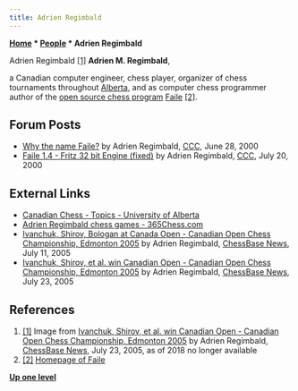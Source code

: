 ```yaml
---
title: Adrien Regimbald
---
```

**[Home](Home "Home") * [People](People "People") * Adrien Regimbald**

[](File:Regimbald01.jpg) Adrien Regimbald <a id="cite-note-1" href="#cite-ref-1">[1]</a>
**Adrien M. Regimbald**,

a Canadian computer engineer, chess player, organizer of chess tournaments throughout [Alberta](https://en.wikipedia.org/wiki/Alberta), and as computer chess programmer author of the [open source chess program](Category:Open_Source "Category:Open Source") [Faile](Faile "Faile") <a id="cite-note-2" href="#cite-ref-2">[2]</a>.

## Forum Posts

- [Why the name Faile?](https://www.stmintz.com/ccc/index.php?id=116786) by Adrien Regimbald, [CCC](CCC "CCC"), June 28, 2000
- [Faile 1.4 - Fritz 32 bit Engine (fixed)](https://www.stmintz.com/ccc/index.php?id=120551) by Adrien Regimbald, [CCC](CCC "CCC"), July 20, 2000

## External Links

- [Canadian Chess - Topics - University of Alberta](http://www.canadianchess.info/canadianchesshistory/CanadianChessTopics.html#UOFA)
- [Adrien Regimbald chess games - 365Chess.com](https://www.365chess.com/players/Adrien_Regimbald)
- [Ivanchuk, Shirov, Bologan at Canada Open - Canadian Open Chess Championship, Edmonton 2005](http://en.chessbase.com/post/ivanchuk-shirov-bologan-at-canada-open) by Adrien Regimbald, [ChessBase News](ChessBase "ChessBase"), July 11, 2005
- [Ivanchuk, Shirov, et al. win Canadian Open - Canadian Open Chess Championship, Edmonton 2005](http://en.chessbase.com/post/ivanchuk-shirov-et-al-win-canadian-open) by Adrien Regimbald, [ChessBase News](ChessBase "ChessBase"), July 23, 2005

## References

1. <a id="cite-ref-1" href="#cite-note-1">[1]</a> Image from [Ivanchuk, Shirov, et al. win Canadian Open - Canadian Open Chess Championship, Edmonton 2005](http://en.chessbase.com/post/ivanchuk-shirov-et-al-win-canadian-open) by Adrien Regimbald, [ChessBase News](ChessBase "ChessBase"), July 23, 2005, as of 2018 no longer available
1. <a id="cite-ref-2" href="#cite-note-2">[2]</a> [Homepage of Faile](http://faile.sourceforge.net/)

**[Up one level](People "People")**


